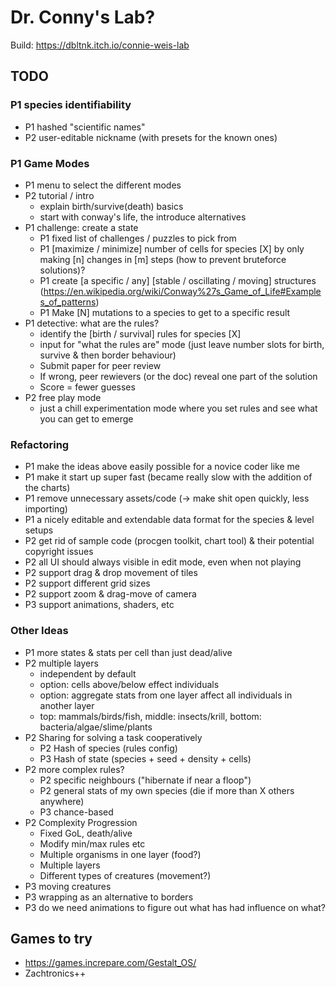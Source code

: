 # Dr. Conny's Lab?

Build: https://dbltnk.itch.io/connie-weis-lab

## TODO

### P1 species identifiability
* P1 hashed "scientific names"
* P2 user-editable nickname (with presets for the known ones)

### P1 Game Modes
* P1 menu to select the different modes
* P2 tutorial / intro
    * explain birth/survive(death) basics	
    * start with conway's life, the  introduce alternatives
* P1 challenge: create a state
    * P1 fixed list of challenges / puzzles to pick from
    * P1 [maximize / minimize] number of cells for species [X] by only making [n] changes in [m] steps (how to prevent bruteforce solutions)?
    * P1 create [a specific / any] [stable / oscillating / moving] structures (https://en.wikipedia.org/wiki/Conway%27s_Game_of_Life#Examples_of_patterns)
    * P1 Make [N] mutations to a species to get to a specific result
* P1 detective: what are the rules?
    * identify the [birth / survival] rules for species [X]
    * input for "what the rules are" mode (just leave number slots for birth, survive & then border behaviour)
    * Submit paper for peer review
    * If wrong, peer rewievers (or the doc) reveal one part of the solution
    * Score = fewer guesses
* P2 free play mode
    * just a chill experimentation mode where you set rules and see what you can get to emerge

### Refactoring

* P1 make the ideas above easily possible for a novice coder like me
* P1 make it start up super fast (became really slow with the addition of the charts)
* P1 remove unnecessary assets/code (-> make shit open quickly, less importing)
* P1 a nicely editable and extendable data format for the species & level setups
* P2 get rid of sample code (procgen toolkit, chart tool) & their potential copyright issues
* P2 all UI should always visible in edit mode, even when not playing
* P2 support drag & drop movement of tiles
* P2 support different grid sizes
* P2 support zoom & drag-move of camera
* P3 support animations, shaders, etc

### Other Ideas

* P1 more states & stats per cell than just dead/alive
* P2 multiple layers 
    * independent by default
    * option: cells above/below effect individuals
    * option: aggregate stats from one layer affect all individuals in another layer
    * top: mammals/birds/fish, middle: insects/krill, bottom: bacteria/algae/slime/plants
* P2 Sharing for solving a task cooperatively
    * P2 Hash of species (rules config)
    * P3 Hash of state (species + seed + density + cells)
* P2 more complex rules?
    * P2 specific neighbours ("hibernate if near a floop")
    * P2 general stats of my own species (die if more than X others anywhere)
    * P3 chance-based
* P2 Complexity Progression
    * Fixed GoL, death/alive
    * Modify min/max rules etc
    * Multiple organisms in one layer (food?)
    * Multiple layers
    * Different types of creatures (movement?)
* P3 moving creatures
* P3 wrapping as an alternative to borders
* P3 do we need animations to figure out what has had influence on what?

## Games to try

* https://games.increpare.com/Gestalt_OS/
* Zachtronics++
